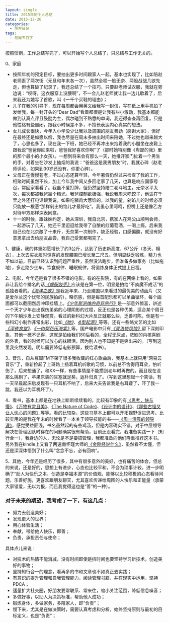```yaml
---
layout: single
title: 2015年的个人总结
date: 2015-12-26
categories:
  - 博客日记
tags:
  - 每周五百字
---
```

按照惯例，工作总结写完了，可以开始写个人总结了，只总结与工作无关的。

0、家庭
   - 按照年初的预定目标，要抽出更多时间跟家人一起，基本也实现了，比如陪赵老师逛了两次街（元旦和年末各一次），虽然全程一脸无奈、两股战战几欲先走，但也算破了纪录了，我还总结了一个技巧，只要赵老师试衣服，我就在旁边说：“哎呀，这衣服穿上没腰啊”，不一会儿赵老师就让我一边儿歇着了，后来我还为她写了首歌，叫《一千个买鞋的理由》；
   - 儿子在我的引导下，现在每周都会用英文给我写一封信，写在纸上用手机拍了发给我，每一封开头的“Dear Dad”看着都很是让我有些小激动，我基本都能做到认真点评且鼓励为主，偶尔碰到不熟悉的单词，我还得查查再回复。只是他性格有些自闭，跟我小时候差不多，不擅长表达内心真实的想法。
   - 女儿成长很快，今年入小学没少让我以及周围的朋友费劲（感谢大家），但好在最终还是如愿以偿，我也尽量在周末多抽出时间来陪她，不过她也越来越大了，心思也多了，现在我一下班，她已经不再冲出来抱着我的小腿坐在皮鞋上跟我说“爸爸你回来啦，爸爸我好喜欢你啊”了（那时她特别像《卑鄙的我》里的那个最小的小女孩）。一想到将来会有那么一天，她推开家门扯着一个男生的手，对着坐在沙发上抽烟的我说：“爸爸这是我男朋友”时，我就心碎（赵老师评论，如果到30岁还没有，你更心碎）。
   - 父母正在慢慢苍老，不过心态还算年轻，今年暑假仍然过来检查了我的工作，相聚时间虽然不长，加上今年我中间又多回老家了几天，也算是响应国家号召，常回家看看了。我虽不爱打牌，但仍然坚持陪二老斗地主，无奈水平太次，每次都被我爸赢个精光。我爸控制欲极强，我说我周末吃饺子，他遥在千里之外还打电话跟我说，如果吃猪肉大葱馅的，以我的量，剁馅儿的时候必须只能放一根葱“那样剁出的馅儿才最好吃”。我虽心里呵呵，但嘴上还是像乙方对待甲方那样深表同意。
   - 十一的时候，跟妹妹约定，她从深圳，我自北京，携家人在鸡公山顺利会师，一起游玩了几天，她还千里迢迢给我带了自酿的红葡萄酒，一喝上瘾，后来我自己也在北京酿了十来斤，无奈第一次制作，缺乏经验，口感偏酸，就没有好意思拿出去给朋友品尝，我自己受累都喝完了。

1、健康，我的体重如愿增长了约3公斤，达到了历史新高度，67公斤（冬天、棉衣），上次去买衣服时惊喜的发现腰围已增长至二尺五。但明显缺乏锻炼，精力也不如以前，目前已经认识到问题严重性，虽然没法跑步，但准备多做家务（比如拖地），多走路少坐车，饮食规律、睡眠规律，将锻炼身体正式提上日程。

2、电影，今年还是看了很多不错的电影，有的在影院，有的在网络上看的，如果非让我给个排名的话[*《爆裂鼓手》*](http://movie.douban.com/subject/25773932/)应该是在第一位，明显是拍给“不疯魔不成活”的孤独者看的。[*《海洋之歌》*](http://movie.douban.com/subject/11584019/)是我近年来、乃至建国以来看过的最优美的动画片（又是爱尔兰这个忧郁的民族拍的），略伤感，但是每首配乐都可以单曲循环，每个画面都可以截图然后冲印挂墙上。[*《少年斯派维的奇异旅行》*](http://movie.douban.com/subject/6985803/)是一部意外惊喜，讲述一个天才少年走出误伤弟弟的心理阴影的过程，反正也是各种优美，适合某个周日的下午躺沙发上安静观赏。看过的新科幻大片反正就那么些，乏善可陈，倒是有一些科幻小制作非常出彩，比如[*《她》*](http://movie.douban.com/subject/6722879/)、[*《I型起源》*](http://movie.douban.com/subject/24696982/)等等。还有一些略文艺的比如[*《深夜食堂》*](http://movie.douban.com/subject/3991933/)、[*《一树梨花压海棠》*](http://movie.douban.com/subject/1296778/)等。国产电影中只有[*《夏洛特烦恼》*](http://movie.douban.com/subject/25964071/)留下深刻印象，其他一概不记得，这就是拍给我们80后看的，全程无尿点，悲剧的内核喜剧的外表，看的时候可以放心的抹眼泪，因为别人也不知是不是笑出来的。（写到这里我突然发现，明年需要降低电影预算，拨给读书）。

3、音乐，自从豆瓣FM下架了很多我收藏的红心歌曲后，我基本上就只用“网易云音乐”了，重新捡起了上班路上插着耳机听歌的习惯，以前总不舍得用耳朵，怕听伤了，后来想通了，和XX一样，有些事情是不能攒到老年时再做的。而且现在没那么挑剔了，苹果原装的耳塞就足矣，返朴归真了。（写到这里想起一个笑话，有一天早晨起床后发现有一只耳机不响了，后来大夫告诉我是右耳聋了，吓了我一跳，我还以为耳机坏了）。

4、看书，基本上都是在地铁上断断续续看的，比较有印象的有[《思考，快与慢》](http://book.douban.com/subject/10785583/)、[《万物有灵且美》](http://book.douban.com/subject/4187411/)、[《The Nature of Code》](http://book.douban.com/subject/20452058/)、[《设计中的设计》](http://book.douban.com/subject/1941558/)、[《那些古怪又让人忧心的问题》](http://book.douban.com/subject/26364209/)等等。看的比较杂，这些书基本上都可以开拓视野促进思考。比较实用的是我在年末的时候看了一本关于领导技能的书----[《周一清晨的领导课》](http://book.douban.com/subject/24371531/)，感觉受益匪浅，书名虽然起的有些鸡汤，但是内容确实不错，对于中层领导解决在管理团队时存在的问题确实很有帮助，目前还没看完，我准备实践一下（知行合一），我身边的人，无论是不是要搞管理，我都准备向他们隆重推荐这本书。另外我在kindle上又看了两遍南怀瑾大师的[《金刚经说什么》](http://book.douban.com/subject/1421659/)，虽然看不太懂，但还是深深体悟到了什么叫“念念不忘，必有回响”。

5、其他，今年还是经历了很多，其中有很多意外的美好，也有痛苦的体会，但总的来说，还是好的，思想上有进步，心态也比较平和，不会为琐事计较，进一步明确了“助人为快乐之本、创造是幸福本源”的价值观，能够以比较积极的心态看待问题，乐善好施，更喜欢跟朋友聊天，尤其喜欢传递给周围的人快乐和正能量（承蒙大家错爱，无以为报，而且我觉得这也是“善”的一种）。

### 对于未来的期望，我考虑了一下，有这几点：

 - 努力去创造美好；
 - 发现更大的世界；
 - 用心体验生活；
 - 奉献，带给他人快乐，即善；
 - 负责，承担责任与使命；

具体点儿来说：
 - 对技术的热情不能消减，没有时间即使是挤时间也要坚持学习新技术，创造美好的事物；
 - 坚持知行合一的理念，看再多的书和文章也不如真正去实践；
 - 有意识的提升管理和自我管理能力，阅读管理书籍，并在现实中运用，坚持PDCA；
 - 适量扩大社交圈，好朋友要常联系、常来往，缩小关注范围，降低信息噪音；
 - 多做好事，以助人为决策标准，帮助他人成功；
 - 锻炼身体，多做家务，多陪家人，即“负责”；
 - 慢下来，尤其是在做决策时，需要认真考虑和分析，始终坚持原则与最初的目标定义，也是“负责”；
